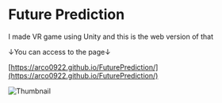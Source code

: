 # Future Prediction
I made VR game using Unity and this is the web version of that 

↓You can access to the page↓

[https://arco0922.github.io/FuturePrediction/](https://arco0922.github.io/FuturePrediction/)

![Thumbnail](https://user-images.githubusercontent.com/52741042/114958709-8c40a400-9e9e-11eb-8244-9cc53a00d2fb.PNG)